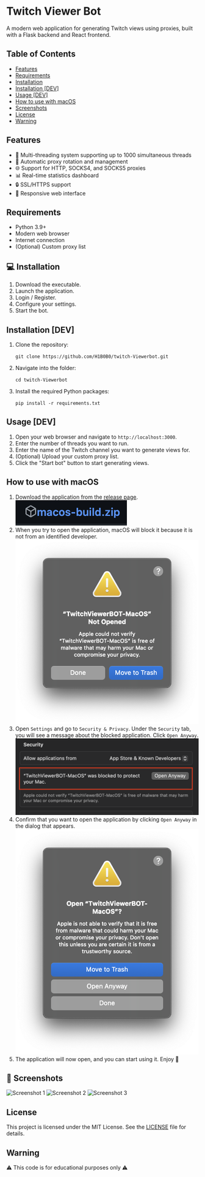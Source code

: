 # Twitch Viewer Bot

A modern web application for generating Twitch views using proxies, built with a Flask backend and React frontend.

## Table of Contents

- [Features](#features)
- [Requirements](#requirements)
- [Installation](#installation)
- [Installation [DEV]](#installation-dev)
- [Usage [DEV]](#usage-dev)
- [How to use with macOS](#how-to-use-with-macos)
- [Screenshots](#screenshots)
- [License](#license)
- [Warning](#warning)

## Features

- 🚀 Multi-threading system supporting up to 1000 simultaneous threads
- 🔄 Automatic proxy rotation and management
- 🌐 Support for HTTP, SOCKS4, and SOCKS5 proxies
- 📊 Real-time statistics dashboard
- 🔒 SSL/HTTPS support
- 📱 Responsive web interface

## Requirements

- Python 3.9+
- Modern web browser
- Internet connection
- (Optional) Custom proxy list

## 💻 Installation

1. Download the executable.
2. Launch the application.
3. Login / Register.
4. Configure your settings.
5. Start the bot.

## Installation [DEV]

1. Clone the repository:
   ```shell
   git clone https://github.com/H1B0B0/twitch-Viewerbot.git
   ```
2. Navigate into the folder:
   ```shell
   cd twitch-Viewerbot
   ```
3. Install the required Python packages:
   ```shell
   pip install -r requirements.txt
   ```

## Usage [DEV]

1. Open your web browser and navigate to `http://localhost:3000`.
2. Enter the number of threads you want to run.
3. Enter the name of the Twitch channel you want to generate views for.
4. (Optional) Upload your custom proxy list.
5. Click the "Start bot" button to start generating views.

## How to use with macOS

1. Download the application from the [release page](https://github.com/H1B0B0/twitch-Viewerbot/releases).
   ![macOS version](./images/macos_file.png)
2. When you try to open the application, macOS will block it because it is not from an identified developer.
   ![macOS block message](./images/macos_block.png)
3. Open `Settings` and go to `Security & Privacy`. Under the `Security` tab, you will see a message about the blocked application. Click `Open Anyway`.
   ![Enable macOS application](images/enable_macos.png)
4. Confirm that you want to open the application by clicking `Open Anyway` in the dialog that appears.
   ![Execute the app](./images/use_macos.png)
5. The application will now open, and you can start using it. Enjoy 🚀

## 📸 Screenshots

![Screenshot 1](https://github.com/user-attachments/assets/c292df62-3bde-4240-93c3-a83f573af90e)
![Screenshot 2](https://github.com/user-attachments/assets/ff64062e-7b30-4b14-9faf-0f798197222f)
![Screenshot 3](https://github.com/user-attachments/assets/349d778e-310a-4899-9667-8e1da2893fa8)

## License

This project is licensed under the MIT License. See the [LICENSE](LICENSE) file for details.

## Warning

⚠ This code is for educational purposes only ⚠
